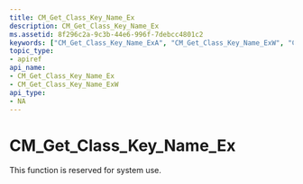```yaml
---
title: CM_Get_Class_Key_Name_Ex
description: CM_Get_Class_Key_Name_Ex
ms.assetid: 8f296c2a-9c3b-44e6-996f-7debcc4801c2
keywords: ["CM_Get_Class_Key_Name_ExA", "CM_Get_Class_Key_Name_ExW", "CM_Get_Class_Key_Name_Ex Device and Driver Installation"]
topic_type:
- apiref
api_name:
- CM_Get_Class_Key_Name_Ex
- CM_Get_Class_Key_Name_ExW
api_type:
- NA
---
```


# CM_Get_Class_Key_Name_Ex

This function is reserved for system use.


 

 





